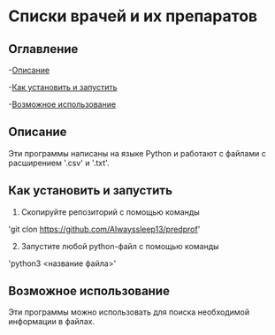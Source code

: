 # Списки врачей и их препаратов

## Оглавление
-[Описание](#описание)

-[Как установить и запустить](#как-установить-и-запустить)

-[Возможное использование](#возможное-использование)

## Описание
 Эти программы написаны на языке Python и работают с файлами с расширением '.csv' и '.txt'.
 
## Как установить и запустить
1. Скопируйте репозиторий с помощью команды
   
'git clon https://github.com/Alwayssleep13/predprof'

2. Запустите любой python-файл с помощью команды
   
'python3 <название файла>'

## Возможное использование
Эти программы можно использовать для поиска необходимой информации в файлах.
